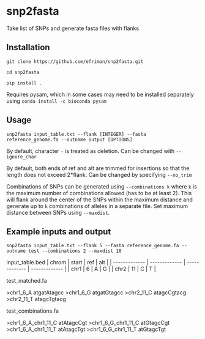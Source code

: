 # snp2fasta
Take list of SNPs and generate fasta files with flanks

## Installation
`git clone https://github.com/efriman/snp2fasta.git`

`cd snp2fasta`

`pip install .`

Requires pysam, which in some cases may need to be installed separately using `conda install -c bioconda pysam`

## Usage
`snp2fasta input_table.txt --flank [INTEGER] --fasta reference_genome.fa --outname output [OPTIONS]`

By default, character `-` is treated as deletion. Can be changed with `--ignore_char`

By default, both ends of ref and alt are trimmed for insertions so that the length does not exceed 2*flank. Can be changed by specifying `--no_trim`

Combinations of SNPs can be generated using `--combinations k` where `k` is the maximum number of combinations allowed (has to be at least 2). This will flank around the center of the SNPs within the maximum distance and generate up to `k` combinations of alleles in a separate file. Set maximum distance between SNPs using `--maxdist`.

## Example inputs and output
`snp2fasta input_table.txt --flank 5 --fasta reference_genome.fa --outname test --combinations 2 --maxdist 10`

input_table.bed
| chrom  | start | ref | alt |
| ------------- | ------------- | ------------- |  ------------- |
| chr1  | 6  | A | G |
| chr2  | 11  | C | T |

test_matched.fa

\>chr1_6_A
atgatAtagcc
\>chr1_6_G
atgatGtagcc
\>chr2_11_C
atagcCgtacg
\>chr2_11_T
atagcTgtacg


test_combinations.fa

\>chr1_6_A_chr1_11_C
atAtagcCgt
\>chr1_6_G_chr1_11_C
atGtagcCgt
\>chr1_6_A_chr1_11_T
atAtagcTgt
\>chr1_6_G_chr1_11_T
atGtagcTgt
